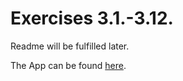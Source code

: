# Exercises 3.1.-3.12.

Readme will be fulfilled later.

The App can be found [here](https://phonebook6.herokuapp.com/).